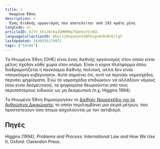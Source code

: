 ```yaml
---
title: >
  Ηνωμένα Έθνη
description: >
  Ένας διεθνής οργανισμός που αποτελείται από 193 κράτη μέλη
langCode: el
articleID: E27V_XFuJbtOa2GMHMHq7SDeVuY5jWGC
languageCollectionID: WholJj8kqsUanSSBP4vgndCRxN7E1lgT
lastUpdated: 1606935179972
tags: ["terms"]
---
```


Τα Ηνωμένα Έθνη (ΟΗΕ) είναι ένας διεθνής οργανισμός στον οποίο είναι μέλος σχεδόν κάθε χώρα στον κόσμο. Είναι η κύρια πλατφόρμα όπου διαδραματίζεται η παγκόσμια διεθνής πολιτική, αλλά δεν είναι «παγκόσμια κυβέρνηση». Αυτό σημαίνει ότι, αντί να περνάει νομοσχέδια, περνάει ψηφίσματα. Ενώ τα νομοσχέδια επιδιώκουν να αλλάξουν νόμους (που είναι δεσμευτικοί), τα ψηφίσματα θεωρούνται από τους περισσότερους ειδικούς ως μη δεσμευτικά (π.χ. Higgins 1994).

Τα Ηνωμένα Έθνη δημιούργησαν το [Διεθνές Νομοσχέδιο για τα Ανθρώπινα Δικαιώματα](/el/rights/international-bill-of-human-rights), το οποίο περιλαμβάνει μια σειρά μέτρων, που προστατεύουν όσα άτομα ασχολούνται με τον ακτιβισμό.

## Πηγές

Higgins (1994), _Problems and Process: International Law and How We Use It_, Oxford: Clarendon Press.